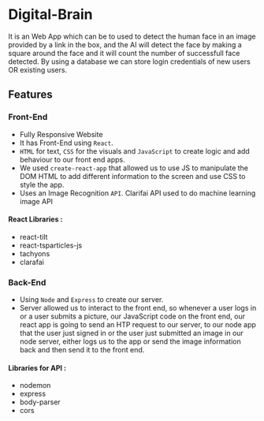 # Digital-Brain
It is an Web App which can be to used to detect the human face in an image provided by a link in the box, and the AI will detect the face by making a square around the face and it will count the number of successfull face detected. By using a database we can store login credentials of new users OR existing users.

## Features
### Front-End 
- Fully Responsive Website
- It has Front-End using `React`.
- `HTML` for text, `CSS` for the visuals and `JavaScript` to create logic and add behaviour to our front end apps.
- We used `create-react-app` that allowed us to use JS to manipulate the DOM HTML to add different information to the screen and use CSS to style the app.
- Uses an Image Recognition `API`. Clarifai API used to do machine learning image API

#### React Libraries :
- react-tilt
- react-tsparticles-js
- tachyons
- clarafai

### Back-End 
- Using `Node` and `Express` to create our server.
- Server allowed us to interact to the front end, so whenever a user logs in or a user submits a picture, our JavaScript code on the front end, our react app is going to send an HTP request to our server, to our node app that the user just signed in or the user just submitted an image in our node server, either logs us to the app or send the image information back and then send it to the front end.

#### Libraries for API :
- nodemon
- express
- body-parser
- cors


